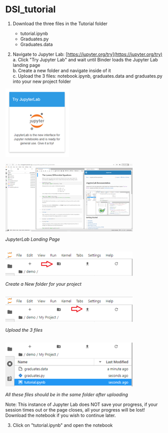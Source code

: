 # DSI_tutorial
1. Download the three files in the Tutorial folder 
    - tutorial.ipynb
    - Graduates.py
    - Graduates.data
  
2. Navigate to Jupyter Lab: [https://jupyter.org/try](https://jupyter.org/try)  
    a. Click &quot;Try Jupyter Lab&quot; and wait until Binder loads the Jupyter Lab landing page  
    b. Create a new folder and navigate inside of it  
    c. Upload the 3 files: notebook.ipynb, graduates.data and graduates.py into your new project folder
<div>
<img src="https://github.com/scole02/DSI_tutorial/blob/main/DSI_notebook_images/try_jupyterlab.png" width="200"/>
</div>  

<br>
<div>
<img src="https://github.com/scole02/DSI_tutorial/blob/main/DSI_notebook_images/jupyterlab_landing.png" width="400"/>
</div>

_JupyterLab Landing Page_

<br>
<div>
<img src="https://github.com/scole02/DSI_tutorial/blob/main/DSI_notebook_images/jupyterlab_folder.PNG" width="400"/>
</div>

_Create a New folder for your project_

<br>
<div>
<img src="https://github.com/scole02/DSI_tutorial/blob/main/DSI_notebook_images/jupyterlab_upload.png" width="400"/>
</div>

_Upload the 3 files_

<br>
<div>
<img src="https://github.com/scole02/DSI_tutorial/blob/main/DSI_notebook_images/uploaded_files.png" width="400"/>
</div>

_All these files should be in the_ _same_ _folder after uploading_

Note: This instance of Jupyter Lab does NOT save your progress, if your session times out or the page closes, all your progress will be lost! Download the notebook if you wish to continue later.

3. Click on &quot;tutorial.ipynb&quot; and open the notebook
